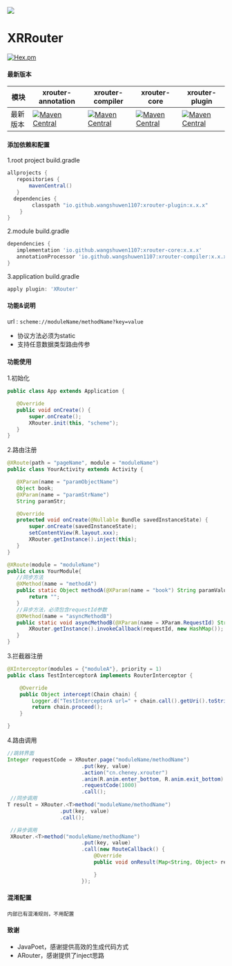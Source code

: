 ![](media/XRouter.png)

# XRRouter
[![Hex.pm](https://img.shields.io/hexpm/l/plug.svg)](https://www.apache.org/licenses/LICENSE-2.0)

#### 最新版本

|  模块 | xrouter-annotation  |  xrouter-compiler|xrouter-core|xrouter-plugin|
| ------------ | ------------ | ------------ | ------------ |------------ |
| 最新版本 | [![Maven Central](https://img.shields.io/maven-central/v/io.github.wangshuwen1107/xrouter-annotation)](https://img.shields.io/maven-central/v/io.github.wangshuwen1107/xrouter-annotation) |[![Maven Central](https://img.shields.io/maven-central/v/io.github.wangshuwen1107/xrouter-compiler)](https://img.shields.io/maven-central/v/io.github.wangshuwen1107/xrouter-compiler)  |[![Maven Central](https://img.shields.io/maven-central/v/io.github.wangshuwen1107/xrouter-core)](https://img.shields.io/maven-central/v/io.github.wangshuwen1107/xrouter-core) |[![Maven Central](https://img.shields.io/maven-central/v/io.github.wangshuwen1107/xrouter-plugin)](https://img.shields.io/maven-central/v/io.github.wangshuwen1107/xrouter-plugin)|

#### 添加依赖和配置

1.root project build.gradle

```gradle
allprojects {
   repositories {
       mavenCentral()
   }
  dependencies {
        classpath "io.github.wangshuwen1107:xrouter-plugin:x.x.x"
    }
}
```

2.module build.gradle

```gradle
dependencies {
   implementation 'io.github.wangshuwen1107:xrouter-core:x.x.x'
   annotationProcessor 'io.github.wangshuwen1107:xrouter-compiler:x.x.x'
}
```

3.application build.gradle

```gradle
apply plugin: 'XRouter'
```




#### 功能&说明

url : `scheme://moduleName/methodName?key=value`

* 协议方法必须为static
* 支持任意数据类型路由传参

#### 功能使用

1.初始化

```java
public class App extends Application {

   @Override
   public void onCreate() {
       super.onCreate();  
       XRouter.init(this, "scheme");  
   }
}
```

2.路由注册

```java
@XRoute(path = "pageName", module = "moduleName")
public class YourActivity extends Activity {

   @XParam(name = "paramObjectName")
   Object book;
   @XParam(name = "paramStrName")
   String paramStr;

   @Override
   protected void onCreate(@Nullable Bundle savedInstanceState) {
       super.onCreate(savedInstanceState);
       setContentView(R.layout.xxx);
       XRouter.getInstance().inject(this);
   }
}

@XRoute(module = "moduleName")
public class YourModule{
   //同步方法
   @XMethod(name = "methodA")
   public static Object methodA(@XParam(name = "book") String paramValue) {
       return "";
   }
   //异步方法，必须包含requestId参数
   @XMethod(name = "asyncMethodB")
   public static void asyncMethodB(@XParam(name = XParam.RequestId) String requestId) {
       XRouter.getInstance().invokeCallback(requestId, new HashMap());
   }
}
```

3.拦截器注册

```java
@XInterceptor(modules = {"moduleA"}, priority = 1)
public class TestInterceptorA implements RouterInterceptor {

    @Override
    public Object intercept(Chain chain) {
        Logger.d("TestInterceptorA url=" + chain.call().getUri().toString());
        return chain.proceed();
    }

}
```



4.路由调用

```java
//跳转界面
Integer requestCode = XRouter.page("moduleName/methodName")
                        .put(key, value)
                        .action("cn.cheney.xrouter")
                        .anim(R.anim.enter_bottom, R.anim.exit_bottom)
                        .requestCode(1000)
                        .call();
 //同步调用
T result = XRouter.<T>method("moduleName/methodName")
                 .put(key, value)
                 .call();

 //异步调用
 XRouter.<T>method("moduleName/methodName")
                        .put(key, value)
                        .call(new RouteCallback() {
                            @Override
                            public void onResult(Map<String, Object> result) {

                            }
                        });
```

#### 混淆配置

```
内部已有混淆规则，不用配置
```

#### 致谢

* JavaPoet，感谢提供高效的生成代码方式
* ARouter，感谢提供了inject思路



